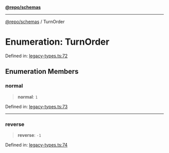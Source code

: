 [**@repo/schemas**](../README.md)

***

[@repo/schemas](../README.md) / TurnOrder

# Enumeration: TurnOrder

Defined in: [legacy-types.ts:72](https://github.com/alexqguo/drinking-board-game-v3/blob/afd6bac85649b603b1a3817542e5f085a462e4f0/packages/schemas/src/legacy-types.ts#L72)

## Enumeration Members

### normal

> **normal**: `1`

Defined in: [legacy-types.ts:73](https://github.com/alexqguo/drinking-board-game-v3/blob/afd6bac85649b603b1a3817542e5f085a462e4f0/packages/schemas/src/legacy-types.ts#L73)

***

### reverse

> **reverse**: `-1`

Defined in: [legacy-types.ts:74](https://github.com/alexqguo/drinking-board-game-v3/blob/afd6bac85649b603b1a3817542e5f085a462e4f0/packages/schemas/src/legacy-types.ts#L74)
